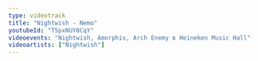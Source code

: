 ```yaml
---
type: videotrack
title: "Nightwish - Nemo"
youtubeId: "T5pxNUY8CqY"
videoevents: "Nightwish, Amorphis, Arch Enemy в Heineken Music Hall"
videoartists: ["Nightwish"]
---
```

